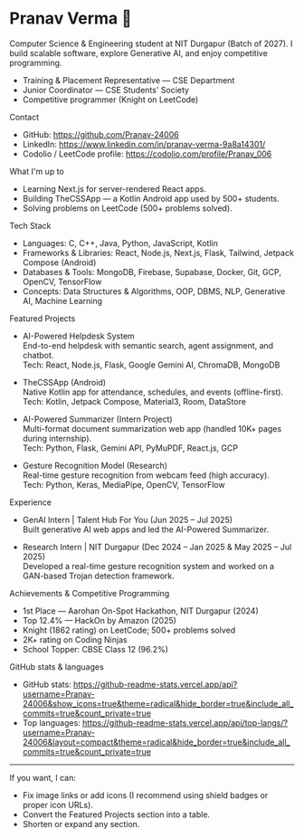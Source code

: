 # Pranav Verma 👋

Computer Science & Engineering student at NIT Durgapur (Batch of 2027). I build scalable software, explore Generative AI, and enjoy competitive programming.

- Training & Placement Representative — CSE Department  
- Junior Coordinator — CSE Students' Society  
- Competitive programmer (Knight on LeetCode)

Contact
- GitHub: https://github.com/Pranav-24006
- LinkedIn: https://www.linkedin.com/in/pranav-verma-9a8a14301/
- Codolio / LeetCode profile: https://codolio.com/profile/Pranav_006

What I'm up to
- Learning Next.js for server-rendered React apps.
- Building TheCSSApp — a Kotlin Android app used by 500+ students.
- Solving problems on LeetCode (500+ problems solved).

Tech Stack
- Languages: C, C++, Java, Python, JavaScript, Kotlin
- Frameworks & Libraries: React, Node.js, Next.js, Flask, Tailwind, Jetpack Compose (Android)
- Databases & Tools: MongoDB, Firebase, Supabase, Docker, Git, GCP, OpenCV, TensorFlow
- Concepts: Data Structures & Algorithms, OOP, DBMS, NLP, Generative AI, Machine Learning

Featured Projects
- AI-Powered Helpdesk System  
  End-to-end helpdesk with semantic search, agent assignment, and chatbot.  
  Tech: React, Node.js, Flask, Google Gemini AI, ChromaDB, MongoDB

- TheCSSApp (Android)  
  Native Kotlin app for attendance, schedules, and events (offline-first).  
  Tech: Kotlin, Jetpack Compose, Material3, Room, DataStore

- AI-Powered Summarizer (Intern Project)  
  Multi-format document summarization web app (handled 10K+ pages during internship).  
  Tech: Python, Flask, Gemini API, PyMuPDF, React.js, GCP

- Gesture Recognition Model (Research)  
  Real-time gesture recognition from webcam feed (high accuracy).  
  Tech: Python, Keras, MediaPipe, OpenCV, TensorFlow

Experience
- GenAI Intern | Talent Hub For You (Jun 2025 – Jul 2025)  
  Built generative AI web apps and led the AI-Powered Summarizer.

- Research Intern | NIT Durgapur (Dec 2024 – Jan 2025 & May 2025 – Jul 2025)  
  Developed a real-time gesture recognition system and worked on a GAN-based Trojan detection framework.

Achievements & Competitive Programming
- 1st Place — Aarohan On-Spot Hackathon, NIT Durgapur (2024)  
- Top 12.4% — HackOn by Amazon (2025)  
- Knight (1862 rating) on LeetCode; 500+ problems solved  
- 2K+ rating on Coding Ninjas  
- School Topper: CBSE Class 12 (96.2%)

GitHub stats & languages
- GitHub stats: https://github-readme-stats.vercel.app/api?username=Pranav-24006&show_icons=true&theme=radical&hide_border=true&include_all_commits=true&count_private=true  
- Top languages: https://github-readme-stats.vercel.app/api/top-langs/?username=Pranav-24006&layout=compact&theme=radical&hide_border=true&include_all_commits=true&count_private=true

---

If you want, I can:
- Fix image links or add icons (I recommend using shield badges or proper icon URLs).  
- Convert the Featured Projects section into a table.  
- Shorten or expand any section.